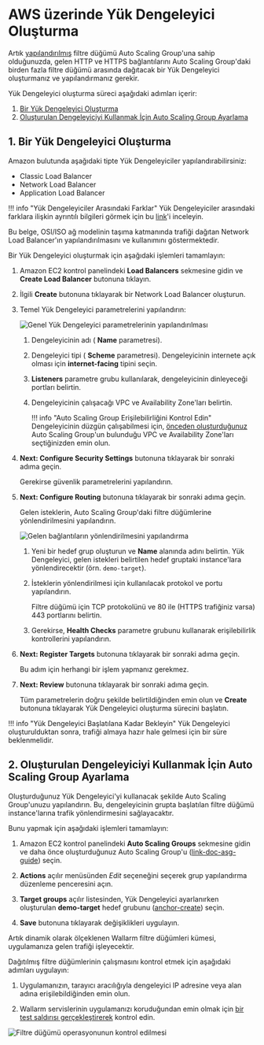 [link-doc-asg-guide]:               autoscaling-group-guide.md  
[link-docs-check-operation]:        ../../installation-check-operation-en.md

[link-aws-lb-comparison]:           https://docs.aws.amazon.com/elasticloadbalancing/latest/userguide/what-is-load-balancing.html?icmpid=docs_elbv2_console#elb-features   

[img-lb-basics]:                    ../../../images/installation-ami/auto-scaling/common/load-balancing-guide/lb-create-1.png
[img-lb-routing]:                   ../../../images/installation-ami/auto-scaling/common/load-balancing-guide/lb-create-3.png
[img-checking-operation]:           ../../../images/admin-guides/test-attacks-quickstart.png

[anchor-create]:        #1-creating-a-load-balancer
[anchor-configure]:     #2-setting-up-an-auto-scaling-group-for-using-the-created-balancer

#   AWS üzerinde Yük Dengeleyici Oluşturma

Artık [yapılandırılmış][link-doc-asg-guide] filtre düğümü Auto Scaling Group'una sahip olduğunuzda, gelen HTTP ve HTTPS bağlantılarını Auto Scaling Group'daki birden fazla filtre düğümü arasında dağıtacak bir Yük Dengeleyici oluşturmanız ve yapılandırmanız gerekir.

Yük Dengeleyici oluşturma süreci aşağıdaki adımları içerir:
1.  [Bir Yük Dengeleyici Oluşturma][anchor-create]
2.  [Oluşturulan Dengeleyiciyi Kullanmak İçin Auto Scaling Group Ayarlama][anchor-configure]

##  1.  Bir Yük Dengeleyici Oluşturma

Amazon bulutunda aşağıdaki tipte Yük Dengeleyiciler yapılandırabilirsiniz:
*   Classic Load Balancer
*   Network Load Balancer
*   Application Load Balancer

!!! info "Yük Dengeleyiciler Arasındaki Farklar"
    Yük Dengeleyiciler arasındaki farklara ilişkin ayrıntılı bilgileri görmek için bu [link][link-aws-lb-comparison]'i inceleyin.

Bu belge, OSI/ISO ağ modelinin taşıma katmanında trafiği dağıtan Network Load Balancer'ın yapılandırılmasını ve kullanımını göstermektedir.

Bir Yük Dengeleyici oluşturmak için aşağıdaki işlemleri tamamlayın:
1.  Amazon EC2 kontrol panelindeki **Load Balancers** sekmesine gidin ve **Create Load Balancer** butonuna tıklayın.

2.  İlgili **Create** butonuna tıklayarak bir Network Load Balancer oluşturun.

3.  Temel Yük Dengeleyici parametrelerini yapılandırın:

    ![Genel Yük Dengeleyici parametrelerinin yapılandırılması][img-lb-basics]
    
    1.  Dengeleyicinin adı ( **Name** parametresi).
    
    2.  Dengeleyici tipi ( **Scheme** parametresi). Dengeleyicinin internete açık olması için **internet-facing** tipini seçin.
    
    3.  **Listeners** parametre grubu kullanılarak, dengeleyicinin dinleyeceği portları belirtin.
    
    4.  Dengeleyicinin çalışacağı VPC ve Availability Zone'ları belirtin.
        
        !!! info "Auto Scaling Group Erişilebilirliğini Kontrol Edin"
            Dengeleyicinin düzgün çalışabilmesi için, [önceden oluşturduğunuz][link-doc-asg-guide] Auto Scaling Group'un bulunduğu VPC ve Availability Zone'ları seçtiğinizden emin olun.
        
4.  **Next: Configure Security Settings** butonuna tıklayarak bir sonraki adıma geçin.

    Gerekirse güvenlik parametrelerini yapılandırın.
    
5.  **Next: Configure Routing** butonuna tıklayarak bir sonraki adıma geçin.

    Gelen isteklerin, Auto Scaling Group'daki filtre düğümlerine yönlendirilmesini yapılandırın.

    ![Gelen bağlantıların yönlendirilmesini yapılandırma][img-lb-routing]
    
    1.  Yeni bir hedef grup oluşturun ve **Name** alanında adını belirtin. Yük Dengeleyici, gelen istekleri belirtilen hedef gruptaki instance'lara yönlendirecektir (örn. `demo-target`).
        
    2.  İsteklerin yönlendirilmesi için kullanılacak protokol ve portu yapılandırın.
    
        Filtre düğümü için TCP protokolünü ve 80 ile (HTTPS trafiğiniz varsa) 443 portlarını belirtin.
        
    3.  Gerekirse, **Health Checks** parametre grubunu kullanarak erişilebilirlik kontrollerini yapılandırın.
    
6.  **Next: Register Targets** butonuna tıklayarak bir sonraki adıma geçin.

    Bu adım için herhangi bir işlem yapmanız gerekmez.
    
7.  **Next: Review** butonuna tıklayarak bir sonraki adıma geçin.
    
    Tüm parametrelerin doğru şekilde belirtildiğinden emin olun ve **Create** butonuna tıklayarak Yük Dengeleyici oluşturma sürecini başlatın.

!!! info "Yük Dengeleyici Başlatılana Kadar Bekleyin"
    Yük Dengeleyici oluşturulduktan sonra, trafiği almaya hazır hale gelmesi için bir süre beklenmelidir.

##  2.  Oluşturulan Dengeleyiciyi Kullanmak İçin Auto Scaling Group Ayarlama

Oluşturduğunuz Yük Dengeleyici'yi kullanacak şekilde Auto Scaling Group'unuzu yapılandırın. Bu, dengeleyicinin grupta başlatılan filtre düğümü instance'larına trafik yönlendirmesini sağlayacaktır.

Bunu yapmak için aşağıdaki işlemleri tamamlayın:
1.  Amazon EC2 kontrol panelindeki **Auto Scaling Groups** sekmesine gidin ve daha önce oluşturduğunuz Auto Scaling Group'u ([link-doc-asg-guide]) seçin.

2.  **Actions** açılır menüsünden *Edit* seçeneğini seçerek grup yapılandırma düzenleme penceresini açın.

3.  **Target groups** açılır listesinden, Yük Dengeleyici ayarlanırken oluşturulan **demo-target** hedef grubunu ([anchor-create]) seçin.

4.  **Save** butonuna tıklayarak değişiklikleri uygulayın.

Artık dinamik olarak ölçeklenen Wallarm filtre düğümleri kümesi, uygulamanıza gelen trafiği işleyecektir.

Dağıtılmış filtre düğümlerinin çalışmasını kontrol etmek için aşağıdaki adımları uygulayın:

1.  Uygulamanızın, tarayıcı aracılığıyla dengeleyici IP adresine veya alan adına erişilebildiğinden emin olun.
    
2.  Wallarm servislerinin uygulamanızı koruduğundan emin olmak için [bir test saldırısı gerçekleştirerek][link-docs-check-operation] kontrol edin.

![Filtre düğümü operasyonunun kontrol edilmesi][img-checking-operation]